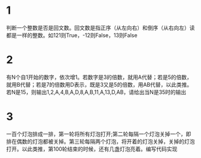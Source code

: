 # 1

判断一个整数是否是回文数。回文数是指正序（从左向右）和倒序（从右向左）读都是一样的整数。如121则True，-12则False，13则False



# 2

有N个自1开始的数字，依次增1。若数字是3的倍数，就用A代替；若是5的倍数，就用B代替；若是7的倍数用D表示，既是3又是5的倍数，用AB代替，以此类推。若N是15，则输出1,2,A,4,B,A,D,8,A,B,11,A,13,D,AB，请给出当N是35时的输出



# 3

一百个灯泡排成一排，第一轮将所有灯泡打开;第二轮每隔一个灯泡关掉一个，即排在偶数的灯泡都被关掉。第三轮每隔两个灯泡，将开着的灯泡关掉，关掉的灯泡打开。以此类推，第100轮结束的时候，还有几盏灯泡亮着。编写代码实现




